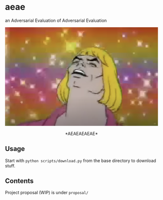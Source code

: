 # aeae
an Adversarial Evaluation of Adversarial Evaluation

![AEAEAEAEAE](assets/aeae.png)
<div align="center">*AEAEAEAEAE*</div>

## Usage

Start with `python scripts/download.py` from the base directory to download stuff.

## Contents

Project proposal (WIP) is under `proposal/`
